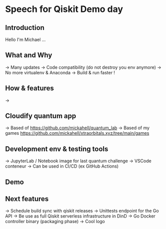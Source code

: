 # Speech for Qiskit Demo day

## Introduction

Hello I'm Michael ...

## What and Why

-> Many updates
-> Code compatibility (do not destroy you env anymore)
-> No more virtualenv & Anaconda
-> Build & run faster !

## How & features

-> 

## Cloudify quantum app

-> Based of https://github.com/mickahell/quantum_lab
-> Based of my games https://github.com/mickahell/xtraorbitals.xyz/tree/main/games

## Development env & testing tools

-> JupyterLab / Notebook image for last quantum challenge
-> VSCode conteneur
-> Can be used in CI/CD (ex GitHub Actions)

## Demo

## Next features

-> Schedule build sync with qiskit releases
-> Unittests endpoint for the Go API
-> Be use as full Qiskit serverless infrastructure in DinD
-> Go Docker controller binary (packaging phase)
-> Cool logo
